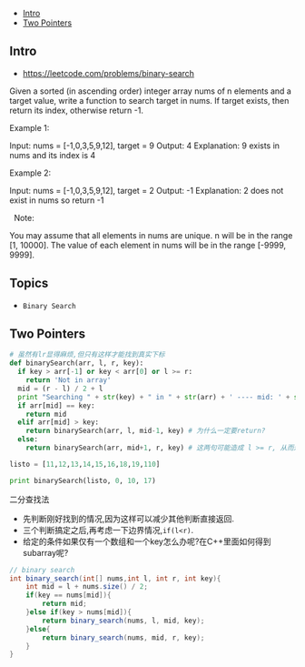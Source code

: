 - [Intro](#intro)
- [Two Pointers](#two-pointers)

## Intro

- https://leetcode.com/problems/binary-search

Given a sorted (in ascending order) integer array nums of n elements and a target value, write a function to search target in nums. If target exists, then return its index, otherwise return -1.

Example 1:

Input: nums = [-1,0,3,5,9,12], target = 9
Output: 4
Explanation: 9 exists in nums and its index is 4


Example 2:

Input: nums = [-1,0,3,5,9,12], target = 2
Output: -1
Explanation: 2 does not exist in nums so return -1

 
Note:

You may assume that all elements in nums are unique.
n will be in the range [1, 10000].
The value of each element in nums will be in the range [-9999, 9999].



## Topics

- `Binary Search`


## Two Pointers


```py
# 虽然有lr显得麻烦,但只有这样才能找到真实下标
def binarySearch(arr, l, r, key):
  if key > arr[-1] or key < arr[0] or l >= r:
    return 'Not in array'
  mid = (r - l) / 2 + l
  print "Searching " + str(key) + " in " + str(arr) + ' ---- mid: ' + str(mid)
  if arr[mid] == key:
    return mid
  elif arr[mid] > key:
    return binarySearch(arr, l, mid-1, key) # 为什么一定要return?
  else:
    return binarySearch(arr, mid+1, r, key) # 这两句可能造成 l >= r, 从而进入死循环

listo = [11,12,13,14,15,16,18,19,110]

print binarySearch(listo, 0, 10, 17)
```


二分查找法
- 先判断刚好找到的情况,因为这样可以减少其他判断直接返回.
- 三个判断搞定之后,再考虑一下边界情况,`if(l<r)`.
- 给定的条件如果仅有一个数组和一个key怎么办呢?在C++里面如何得到subarray呢?

```csharp
// binary search
int binary_search(int[] nums,int l, int r, int key){
    int mid = l + nums.size() / 2;
    if(key == nums[mid]){
        return mid;
    }else if(key > nums[mid]){
        return binary_search(nums, l, mid, key);
    }else{
        return binary_search(nums, mid, r, key);
    }
}
```
